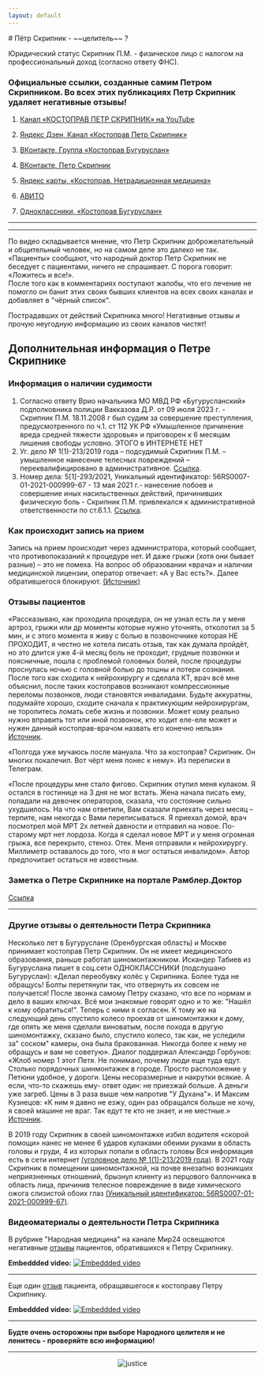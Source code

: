 ```yaml
---
layout: default
---
```


<meta name="robots" content="noindex, nofollow">
# Пётр Скрипник - ~~целитель~~ ?

Юридический статус Скрипник П.М. - физическое лицо с налогом на профессиональный доход (согласно ответу ФНС).

### Официальные ссылки, созданные самим Петром Скрипником. Во всех этих публикациях Петр Скрипник удаляет негативные отзывы!

1) [Канал «КОСТОПРАВ ПЕТР СКРИПНИК» на YouTube](https://www.youtube.com/channel/UCfcchno3fjtmaxS_SQuWHFw)

2) [Яндекс Дзен, Канал «Костоправ Петр Скрипник»](https://dzen.ru/id/6232d37f4dab1b543668f055)  

3) [ВКонтакте, Группа «Костоправ Бугуруслан»](vk.com/kostoprav.buguruslan)  

4) [ВКонтакте, Петр Скрипник](https://vk.com/petr.skripnik)

4) [Яндекс карты, «Костоправ. Нетрадиционная медицина»](https://yandex.ru/profile/108776955595)

5) [АВИТО](https://m.avito.ru/buguruslan/predlozheniya_uslug/kostoprav-buguruslan_2611337777)

6) [Одноклассники, «Костоправ Бугуруслан»](https://ok.ru/profile/572709702380)

* * *
* * *
По видео складывается мнение, что Петр Скрипник доброжелательный и общительный человек, но на самом деле это далеко не так. 
«Пациенты» сообщают, что народный доктор Петр Скрипник не беседует  с пациентами, ничего не спрашивает. С порога говорит: «Ложитесь и все!».  
После того как в комментариях поступают жалобы, что его лечение не помогло он банит этих своих бывших клиентов на всех своих каналах и добавляет в "чёрный список".

Пострадавших от действий Скрипника много! Негативные отзывы и прочую неугодную информацию из своих каналов чистят!

## Дополнительная информация о Петре Скрипнике

### Информация о наличии судимости

1) Согласно ответу  Врио начальника МО МВД РФ «Бугурусланский»  подполковника полиции Вакказова Д.Р. от 09 июля 2023 г. -  Скрипник П.М.  18.11.2008 г был судим за совершение преступления, предусмотренного по ч.1. ст 112 УК РФ  «Умышленное причинение вреда средней тяжести здоровья» и приговорен к 6 месяцам лишения свободы условно. ЭТОГО в ИНТЕРНЕТЕ НЕТ
2) Уг. дело № 1(1)-213/2019 года – подсудимый Скрипник П.М. – умышленное нанесение телесных повреждений – переквалифицировано в административное. [Ссылка](https://судебныерешения.рф/44610424).
3) Номер дела: 5[1]-293/2021, Уникальный идентификатор: 56RS0007-01-2021-000999-67  - 13 мая 2021 г.- нанесение побоев и совершение иных насильственных действий, причинивших физическую боль - Скрипник П.М. привлекался к административной ответственности по ст.6.1.1. [Ссылка](https://судебныерешения.рф/58645703).

### Как происходит запись на прием
Запись на прием происходит через администратора, который сообщает, что противопоказаний к процедуре нет. И даже грыжи (хотя они бывает разные) – это не помеха. На вопрос об образовании «врача» и наличии медицинской лицензии, оператор отвечает: «А у Вас есть?». Далее обратившегося блокируют.
[(Источник)](https://vk.com/wall-45015694_354918)

### Отзывы пациентов
«Рассказываю, как проходила процедура, он не узнал есть ли у меня артроз, грыжи или др моменты которые нужно уточнять, отколотил за 5 мин, и с этого момента я живу с болью в позвоночнике которая НЕ ПРОХОДИТ, я честно не хотела писать отзыв, так как думала пройдёт, но это длится уже 4-й месяц боль не проходит, грудные позвонки и поясничные, пошла с проблемой головных болей, после процедуры проснулась ночью с головной болью до тошны и потери сознания. После того как сходила к нейрохирургу и сделала КТ, врач всё мне объяснил, после таких костоправов возникают компрессионные переломы позвонков, люди становятся инвалидами. Будьте аккуратны, подумайте хорошо, сходите сначала к практикующим нейрохирургам, не торопитесь ломать себе жизнь и позвонки. Может кому реально нужно вправить тот или иной позвонок, кто ходит еле-еле может и нужен данный костоправ-врачом назвать его конечно нельзя» [Источник](https://yandex.ru/maps/org/kostoprav/108776955595/?ll=52.411990%2C53.624326&z=17).

«Полгода уже мучаюсь после мануала. Что за костоправ? Скрипник. Он многих покалечил. Вот чёрт меня понес к нему». Из переписки в Телеграм.

«После процедуры мне стало фигово. Скрипник отупил меня кулаком. Я остался в гостинице на 3 дня не мог встать. Жена начала писать ему, попадали на девочек операторов, сказала, что состояние сильно ухудшилось. На что нам ответили, Вам сказали приехать через месяц – терпите, нам некогда с Вами переписываться.  Я приехал домой, врач посмотрел мой МРТ 2х летней давности и отправил на новое. По-старому мрт нет лордоза. Когда я сделал новое МРТ и у меня огромная грыжа, все перекрыто, стеноз. Отек. Меня отправили к нейрохирургу. Миллиметр оставалось до того, что я мог остаться инвалидом». Автор предпочитает остаться не известным.

### Заметка о Петре Скрипнике на портале Рамблер.Доктор
[Ссылка](https://doctor.rambler.ru/healthylife/51329460-narodnaya-meditsina-kak-ne-postradat-ot-lekarey-samouchek/)

* * *
### Другие отзывы о деятельности Петра Скрипника

Несколько лет в Бугуруслане (Оренбургская область) и Москве принимает костоправ Петр Скрипник. Он не имеет медицинского образования, раньше работал шиномонтажником.
Искандер Табиев из Бугуруслана пишет в соц.сети ОДНОКЛАССНИКИ (подслушано Бугуруслан): «Делал переобувку колёс у Скрипника. Более туда не обращусь! Болты перетянули так, что отвернуть их совсем не получается! После звонка самому Петру сказано, что все по нормам и дело в ваших ключах. Всё мои знакомые говорят одно и то же: "Нашёл к кому обратиться!". Теперь с ними я согласен. К тому же на следующий день спустило колесо проехав от шиномонтажки к дому, где опять же меня сделали виноватым, после похода в другую шиномонтажку, сказано было, спустило колесо, так как, не уследили за" соском" камеры, она была бракованная. Никогда более к нему не обращусь и вам не советую». Диалог поддержал Александр Горбунов: «Жлоб номер 1 этот Петя. Не понимаю, почему люди еще туда едут. Столько порядочных шинмонтажек в городе. Просто расположение у Петюни удобное, у дороги. Цены несоразмерные и накрутки всякие.  А если, что-то скажешь ему- ответ один: не приезжай больше. А деньги уже загреб. Цены в 3 раза выше чем напротив "У Духана"». И Максим Кузнецов: «К ним я давно не езжу, один раз обращался больше не хочу, я своей машине не враг. Так едут те кто не знает, и не местные.» [Источник](https://ok.ru/buguruslan56/statuses/153475864862044).

В 2019 году Скрипник в своей шиномонтажке избил водителя «скорой помощи» нанес не менее 6 ударов кулаками обеими руками в область головы и груди, 4 из которых попали в область головы Вся информация есть в сети интернет [(уголовное дело № 1(1)-213/2019 года)](https://судебныерешения.рф/44610424).
В 2021 году Скрипник в помещении шиномонтажной, на почве внезапно возникших неприязненных отношений, брызнул клиенту из перцового баллончика в область лица, причинив телесное повреждение в виде химического ожога слизистой обоих глаз [(Уникальный идентификатор: 56RS0007-01-2021-000999-67)](https://судебныерешения.рф/58645703).

### Видеоматериалы о деятельности Петра Скрипника

В рубрике "Народная медицина" на канале Мир24 освещаются негативные [отзывы](https://cloud.mail.ru/stock/fiq1zh2qQzEQKruMnierfLN4) пациентов, обратившихся к Петру Скрипнику.

**Embeddded video:**
[![Embeddded video](./docs/mir24%20petr%20skripnik.jpg)](https://www.youtube.com/watch?v=HFs81KfyorI)

* * *
Еще один [отзыв](./docs/video_2024-03-09_13-56-38.mp4) пациента, обращавшегося к костоправу Петру Скрипнику.

**Embeddded video:**
[![Embeddded video](./docs/chel%20petr%20skripnik.jpg)](https://www.youtube.com/watch?v=7PWYvEhpad0)


* * *

**Будте очень осторожны при выборе Народного целителя и не ленитесь - проверяйте всю информацию!**


* * *
<p align="center">
  <img src="./docs/cout%20symbol%20-2images.png" alt="justice">
</p>


